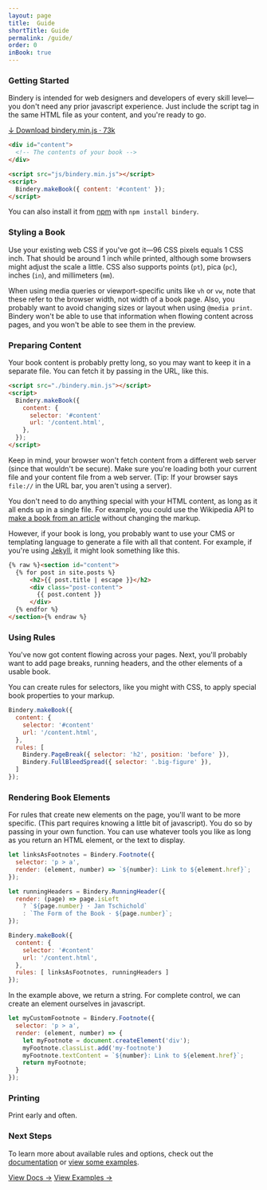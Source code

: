 ```yaml
---
layout: page
title:  Guide
shortTitle: Guide
permalink: /guide/
order: 0
inBook: true
---
```


### Getting Started

Bindery is intended for web designers and developers of every skill level—you don't
need any prior javascript experience. Just include the script tag in the same HTML
file as your content, and you're ready to go.

<div>
  <a href="https://raw.githubusercontent.com/evnbr/bindery/master/dist/bindery.min.js" class="btn" download>
    ↓ Download bindery.min.js · 73k
  </a>
</div>

```html
<div id="content">
  <!-- The contents of your book -->
</div>

<script src="js/bindery.min.js"></script>
<script>
  Bindery.makeBook({ content: '#content' });
</script>
```

You can also install it from [npm](https://www.npmjs.com/package/bindery) with `npm install bindery`.  

### Styling a Book

Use your existing web CSS if you've got it—96 CSS pixels equals 1 CSS inch. That should be around 1 inch while printed, although some browsers might adjust the scale a little. CSS also supports points (`pt`), pica (`pc`), inches (`in`), and millimeters (`mm`).

When using media queries or viewport-specific units like `vh` or `vw`, note that
these refer to the browser width, not width of a book page. Also, you probably want to avoid
changing sizes or layout when using `@media print`. Bindery won't be able
to use that information when flowing content across pages, and you won't be able to see them in the preview.

### Preparing Content

Your book content is probably pretty long, so you may want to keep it in a separate
file. You can fetch it by passing in the URL, like this.

```html
<script src="./bindery.min.js"></script>
<script>
  Bindery.makeBook({
    content: {
      selector: '#content'
      url: '/content.html',
    },
  });
</script>
```

Keep in mind, your browser won't fetch content from a different web server
(since that wouldn't be secure). Make sure you're loading both your current file and your content file from a web server. (Tip: If your browser says `file://` in the URL bar, you aren't using a server).

You don't need to do anything special with your HTML content, as long
as it all ends up in a single file. For example, you could use the Wikipedia
API to [make a book from an article](/bindery/examples/6_wikipedia/) without changing the markup.

However, if your book is long, you probably want to use your CMS or templating language
to generate a file with all that content. For example, if you're using [Jekyll](https://jekyllrb.com/),
it might look something like this.

```html
{% raw %}<section id="content">
  {% for post in site.posts %}
      <h2>{{ post.title | escape }}</h2>
      <div class="post-content">
        {{ post.content }}
      </div>
  {% endfor %}
</section>{% endraw %}
```


### Using Rules

You've now got content flowing across your pages. Next, you'll probably want
to add page breaks, running headers, and the other elements of a usable book.

You can create rules for selectors, like you might with CSS,
to apply special book properties to your markup.


```js
Bindery.makeBook({
  content: {
    selector: '#content'
    url: '/content.html',
  },
  rules: [
    Bindery.PageBreak({ selector: 'h2', position: 'before' }),
    Bindery.FullBleedSpread({ selector: '.big-figure' }),
  ]
});
```

### Rendering Book Elements

For rules that create new elements on the page, you'll want to be more specific. (This part requires knowing a little bit of javascript). You do so
by passing in your own function. You can use whatever tools you like as long as you return
an HTML element, or the text to display.


```js
let linksAsFootnotes = Bindery.Footnote({
  selector: 'p > a',
  render: (element, number) => `${number}: Link to ${element.href}`;
});

let runningHeaders = Bindery.RunningHeader({
  render: (page) => page.isLeft
    ? `${page.number} · Jan Tschichold`
    : `The Form of the Book · ${page.number}`;
});

Bindery.makeBook({
  content: {
    selector: '#content'
    url: '/content.html',
  },
  rules: [ linksAsFootnotes, runningHeaders ]
});
```

In the example above, we return a string. For complete control, we can create an
element ourselves in javascript.

```js
let myCustomFootnote = Bindery.Footnote({
  selector: 'p > a',
  render: (element, number) => {
    let myFootnote = document.createElement('div');
    myFootnote.classList.add('my-footnote')
    myFootnote.textContent = `${number}: Link to ${element.href}`;
    return myFootnote;
  }
});
```


### Printing

Print early and often.


### Next Steps

To learn more about available rules and options, check out the [documentation](/bindery/docs)
or [view some examples](/bindery/examples).

<div class="home-btns">
  <a class="btn" href="/bindery/docs" class="btn">View Docs →</a>
  <a class="btn" href="/bindery/examples" class="btn">View Examples →</a>
</div>

